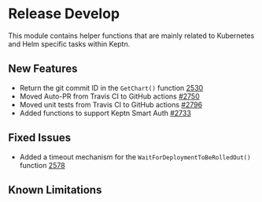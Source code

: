 # Release Develop

This module contains helper functions that are mainly related to Kubernetes and Helm specific tasks within Keptn.

## New Features

- Return the git commit ID in the `GetChart()` function [2530](https://github.com/keptn/keptn/issues/2530)
- Moved Auto-PR from Travis CI to GitHub actions [#2750](https://github.com/keptn/keptn/2750)
- Moved unit tests from Travis CI to GitHub actions [#2796](https://github.com/keptn/keptn/2796)
- Added functions to support Keptn Smart Auth [#2733](https://github.com/keptn/keptn/2733)

## Fixed Issues

- Added a timeout mechanism for the `WaitForDeploymentToBeRolledOut()` function [2578](https://github.com/keptn/keptn/issues/2578)

## Known Limitations